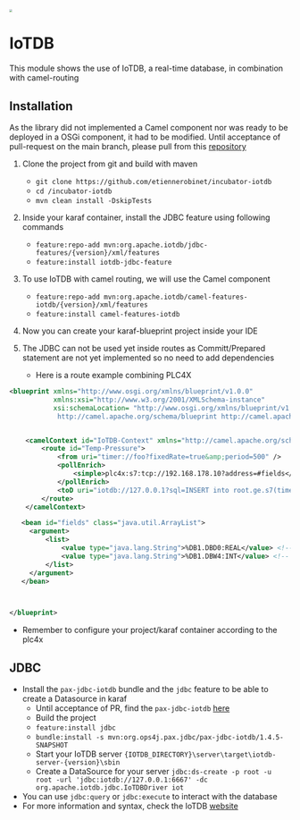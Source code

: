 <img src="https://dbdb.io/media/logos/iotdb.png" style="zoom:33%;" />



# IoTDB 

This module shows the use of IoTDB, a real-time database, in combination with camel-routing



## Installation

As the library did not implemented a Camel component nor was ready to be deployed in a OSGi component, it had to be modified. Until acceptance of pull-request on the main branch, please pull from this [repository](https://github.com/etiennerobinet/incubator-iotdb)

1. Clone the project from git and build with maven
   - `git clone https://github.com/etiennerobinet/incubator-iotdb`
   - `cd /incubator-iotdb`
   - `mvn clean install -DskipTests`
   
2. Inside your karaf container, install the  JDBC feature using following commands

   - `feature:repo-add mvn:org.apache.iotdb/jdbc-features/{version}/xml/features`
   - `feature:install iotdb-jdbc-feature`

3. To use IoTDB with camel routing, we will use the Camel component

   - `feature:repo-add mvn:org.apache.iotdb/camel-features-iotdb/{version}/xml/features`
   - `feature:install camel-features-iotdb`

4. Now you can create your karaf-blueprint project inside your IDE

5. The JDBC can not be used yet inside routes as Committ/Prepared statement are not yet implemented so no need to add dependencies

   - Here is a route example combining PLC4X

   

```xml
<blueprint xmlns="http://www.osgi.org/xmlns/blueprint/v1.0.0"
           xmlns:xsi="http://www.w3.org/2001/XMLSchema-instance"
           xsi:schemaLocation= "http://www.osgi.org/xmlns/blueprint/v1.0.0 https://www.osgi.org/xmlns/blueprint/v1.0.0/blueprint.xsd
            http://camel.apache.org/schema/blueprint http://camel.apache.org/schema/blueprint/camel-blueprint-2.24.2.xsd">


    <camelContext id="IoTDB-Context" xmlns="http://camel.apache.org/schema/blueprint" streamCache="true" >
        <route id="Temp-Pressure">
            <from uri="timer://foo?fixedRate=true&amp;period=500" />
            <pollEnrich>
                <simple>plc4x:s7:tcp://192.168.178.10?address=#fields</simple>
            </pollEnrich>
            <toD uri="iotdb://127.0.0.1?sql=INSERT into root.ge.s7(timestamp,pressure,temperature) values(now(),${body.get(0)},${body.get(1)})"/>
        </route>
    </camelContext>

   <bean id="fields" class="java.util.ArrayList">
     <argument>
         <list>
             <value type="java.lang.String">%DB1.DBD0:REAL</value> <!-- 0 -->
             <value type="java.lang.String">%DB1.DBW4:INT</value> <!-- 1 -->
         </list>
     </argument>
   </bean>



</blueprint>
```

- Remember to configure your project/karaf container according to the plc4x



## JDBC

- Install the `pax-jdbc-iotdb` bundle and the `jdbc` feature to be able to create a Datasource in karaf
  - Until acceptance of PR, find the `pax-jdbc-iotdb` [here](https://github.com/etiennerobinet/org.ops4j.pax.jdbc/tree/iotdb/pax-jdbc-iotdb)
  - Build the project
  - `feature:install jdbc`
  - `bundle:install -s mvn:org.ops4j.pax.jdbc/pax-jdbc-iotdb/1.4.5-SNAPSHOT`
  - Start your IoTDB server `{IOTDB_DIRECTORY}\server\target\iotdb-server-{version}\sbin`
  - Create a DataSource for your server
`jdbc:ds-create -p root -u root -url 'jdbc:iotdb://127.0.0.1:6667' -dc org.apache.iotdb.jdbc.IoTDBDriver iot`
- You can use `jdbc:query` or `jdbc:execute` to interact with the database
- For more information and syntax, check the IoTDB [website](http://iotdb.apache.org/#/)